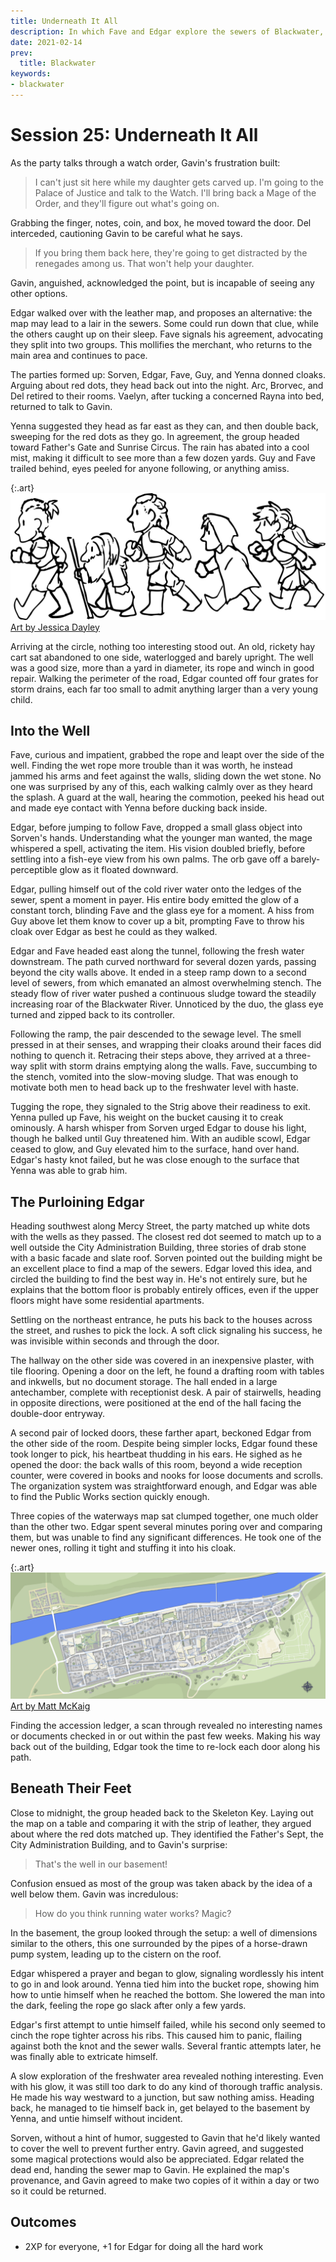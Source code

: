 ```yaml
---
title: Underneath It All
description: In which Fave and Edgar explore the sewers of Blackwater, confirming the street rat's map.
date: 2021-02-14
prev:
  title: Blackwater
keywords:
- blackwater
---
```


# Session 25: Underneath It All

As the party talks through a watch order, Gavin's frustration built:

> I can't just sit here while my daughter gets carved up.
> I'm going to the Palace of Justice and talk to the Watch.
> I'll bring back a Mage of the Order, and they'll figure out what's going on.

Grabbing the finger, notes, coin, and box, he moved toward the door.
Del interceded, cautioning Gavin to be careful what he says.

> If you bring them back here, they're going to get distracted by the renegades among us.
> That won't help your daughter.

Gavin, anguished, acknowledged the point, but is incapable of seeing any other options.

Edgar walked over with the leather map, and proposes an alternative: the map may lead to a lair in the sewers.
Some could run down that clue, while the others caught up on their sleep.
Fave signals his agreement, advocating they split into two groups.
This mollifies the merchant, who returns to the main area and continues to pace.

The parties formed up: Sorven, Edgar, Fave, Guy, and Yenna donned cloaks.
Arguing about red dots, they head back out into the night.
Arc, Brorvec, and Del retired to their rooms.
Vaelyn, after tucking a concerned Rayna into bed, returned to talk to Gavin.

Yenna suggested they head as far east as they can, and then double back, sweeping for the red dots as they go.
In agreement, the group headed toward Father's Gate and Sunrise Circus.
The rain has abated into a cool mist, making it difficult to see more than a few dozen yards.
Guy and Fave trailed behind, eyes peeled for anyone following, or anything amiss.

{:.art}
![Scout Team Big Brain](art/ScoutTeamBigBrain.svg "The party, marching back out into the rain")
<a href="https://www.artstation.com/jdayley">Art by Jessica Dayley</a>

Arriving at the circle, nothing too interesting stood out.
An old, rickety hay cart sat abandoned to one side, waterlogged and barely upright.
The well was a good size, more than a yard in diameter, its rope and winch in good repair.
Walking the perimeter of the road, Edgar counted off four grates for storm drains, each far too small to admit anything larger than a very young child.

## Into the Well

Fave, curious and impatient, grabbed the rope and leapt over the side of the well.
Finding the wet rope more trouble than it was worth, he instead jammed his arms and feet against the walls, sliding down the wet stone.
No one was surprised by any of this, each walking calmly over as they heard the splash.
A guard at the wall, hearing the commotion, peeked his head out and made eye contact with Yenna before ducking back inside.

Edgar, before jumping to follow Fave, dropped a small glass object into Sorven's hands.
Understanding what the younger man wanted, the mage whispered a spell, activating the item.
His vision doubled briefly, before settling into a fish-eye view from his own palms.
The orb gave off a barely-perceptible glow as it floated downward.

Edgar, pulling himself out of the cold river water onto the ledges of the sewer, spent a moment in payer.
His entire body emitted the glow of a constant torch, blinding Fave and the glass eye for a moment.
A hiss from Guy above let them know to cover up a bit, prompting Fave to throw his cloak over Edgar as best he could as they walked.

Edgar and Fave headed east along the tunnel, following the fresh water downstream.
The path curved northward for several dozen yards, passing beyond the city walls above.
It ended in a steep ramp down to a second level of sewers, from which emanated an almost overwhelming stench.
The steady flow of river water pushed a continuous sludge toward the steadily increasing roar of the Blackwater River.
Unnoticed by the duo, the glass eye turned and zipped back to its controller.

Following the ramp, the pair descended to the sewage level.
The smell pressed in at their senses, and wrapping their cloaks around their faces did nothing to quench it.
Retracing their steps above, they arrived at a three-way split with storm drains emptying along the walls.
Fave, succumbing to the stench, vomited into the slow-moving sludge.
That was enough to motivate both men to head back up to the freshwater level with haste.

Tugging the rope, they signaled to the Strig above their readiness to exit.
Yenna pulled up Fave, his weight on the bucket causing it to creak ominously.
A harsh whisper from Sorven urged Edgar to douse his light, though he balked until Guy threatened him.
With an audible scowl, Edgar ceased to glow, and Guy elevated him to the surface, hand over hand.
Edgar's hasty knot failed, but he was close enough to the surface that Yenna was able to grab him.

## The Purloining Edgar

Heading southwest along Mercy Street, the party matched up white dots with the wells as they passed.
The closest red dot seemed to match up to a well outside the City Administration Building, three stories of drab stone with a basic facade and slate roof.
Sorven pointed out the building might be an excellent place to find a map of the sewers.
Edgar loved this idea, and circled the building to find the best way in.
He's not entirely sure, but he explains that the bottom floor is probably entirely offices, even if the upper floors might have some residential apartments.

Settling on the northeast entrance, he puts his back to the houses across the street, and rushes to pick the lock.
A soft click signaling his success, he was invisible within seconds and through the door.

The hallway on the other side was covered in an inexpensive plaster, with tile flooring.
Opening a door on the left, he found a drafting room with tables and inkwells, but no document storage.
The hall ended in a large antechamber, complete with receptionist desk.
A pair of stairwells, heading in opposite directions, were positioned at the end of the hall facing the double-door entryway.

A second pair of locked doors, these farther apart, beckoned Edgar from the other side of the room.
Despite being simpler locks, Edgar found these took longer to pick, his heartbeat thudding in his ears.
He sighed as he opened the door: the back walls of this room, beyond a wide reception counter, were covered in books and nooks for loose documents and scrolls.
The organization system was straightforward enough, and Edgar was able to find the Public Works section quickly enough.

Three copies of the waterways map sat clumped together, one much older than the other two.
Edgar spent several minutes poring over and comparing them, but was unable to find any significant differences.
He took one of the newer ones, rolling it tight and stuffing it into his cloak.

{:.art}
![Blackwater City Map with Sewers](art/BlackwaterWithSewers.svg "A map of Blackwater, with locations of wells and sewer tunnels")
<a href="https://github.com/mlmckaig">Art by Matt McKaig</a>

Finding the accession ledger, a scan through revealed no interesting names or documents checked in or out within the past few weeks.
Making his way back out of the building, Edgar took the time to re-lock each door along his path.

## Beneath Their Feet

Close to midnight, the group headed back to the Skeleton Key.
Laying out the map on a table and comparing it with the strip of leather, they argued about where the red dots matched up.
They identified the Father's Sept, the City Administration Building, and to Gavin's surprise:

> That's the well in our basement!

Confusion ensued as most of the group was taken aback by the idea of a well below them.
Gavin was incredulous:

> How do you think running water works?  Magic?

In the basement, the group looked through the setup: a well of dimensions similar to the others, this one surrounded by the pipes of a horse-drawn pump system, leading up to the cistern on the roof.

Edgar whispered a prayer and began to glow, signaling wordlessly his intent to go in and look around.
Yenna tied him into the bucket rope, showing him how to untie himself when he reached the bottom.
She lowered the man into the dark, feeling the rope go slack after only a few yards.

Edgar's first attempt to untie himself failed, while his second only seemed to cinch the rope tighter across his ribs.
This caused him to panic, flailing against both the knot and the sewer walls.
Several frantic attempts later, he was finally able to extricate himself.

A slow exploration of the freshwater area revealed nothing interesting.
Even with his glow, it was still too dark to do any kind of thorough traffic analysis.
He made his way westward to a junction, but saw nothing amiss.
Heading back, he managed to tie himself back in, get belayed to the basement by Yenna, and untie himself without incident.

Sorven, without a hint of humor, suggested to Gavin that he'd likely wanted to cover the well to prevent further entry.
Gavin agreed, and suggested some magical protections would also be appreciated.
Edgar related the dead end, handing the sewer map to Gavin.
He explained the map's provenance, and Gavin agreed to make two copies of it within a day or two so it could be returned.

## Outcomes

* 2XP for everyone, +1 for Edgar for doing all the hard work

